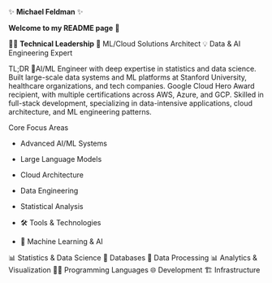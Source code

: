 ✨ **Michael Feldman** ✨

**Welcome to my README page** 👋


👨‍💻 **Technical Leadership**
🎯 ML/Cloud Solutions Architect
💡 Data & AI Engineering Expert

TL;DR
🤖AI/ML Engineer with deep expertise in statistics and data science. Built large-scale data systems and ML platforms at Stanford University, healthcare organizations, and tech companies. Google Cloud Hero Award recipient, with multiple certifications across AWS, Azure, and GCP. Skilled in full-stack development, specializing in data-intensive applications, cloud architecture, and ML engineering patterns.

Core Focus Areas
* Advanced AI/ML Systems
* Large Language Models
* Cloud Architecture
* Data Engineering
* Statistical Analysis

* 🛠️ Tools & Technologies
* 🤖 Machine Learning & AI

📊 Statistics & Data Science
💾 Databases
🔄 Data Processing
📊 Analytics & Visualization
👨‍💻 Programming Languages
🌐 Development
🏗️ Infrastructure
